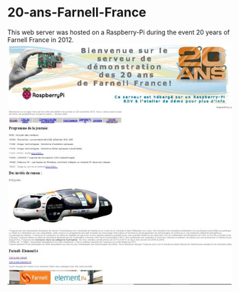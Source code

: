 # 20-ans-Farnell-France
This web server was hosted on a Raspberry-Pi during the event 20 years of Farnell France in 2012.
<br>
<img src="./Demo%2020%20ans%20Farnell%20France/img01.JPG">

